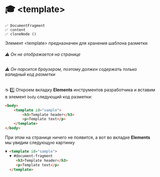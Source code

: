 # :mortar_board: &lt;template>

    ✅ DocumentFragment
    ✅ content
    ✅ cloneNode ()

Элемент &lt;template> предназначен для хранения шаблона разметки
###### :warning: Он не отображается на странице
###### :warning: Он парсится браузером, поэтому должен содержать только валидный код разметки

:coffee: :one:
Откроем вкладку **Elements** инструментов разработчика и вставим в элемент `body` следующий код разметки:
```html
<body>
    <template id="sample">
        <h3>Template header</h3>
        <p>Template text</p>
    </template>
</body>
```
При этом на странице ничего не появится, а вот во вкладке  **Elements**  мы увидим следующую картинку
```html
▼ <template id="sample">
  ▼ #document-fragment
     <h3>Template header</h3>
     <p>Template text</p>
  </template>
```